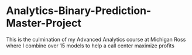 # Analytics-Binary-Prediction-Master-Project
This is the culmination of my Advanced Analytics course at Michigan Ross where I combine over 15 models to help a call center maximize profits 
